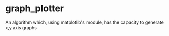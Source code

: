 # graph_plotter
An algorithm which, using matplotlib's module, has the capacity to generate x,y axis graphs
